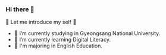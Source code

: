 ### Hi there 👋

🤎 Let me introduce my self 🤎

- 🔭 I’m currently studying in Gyeongsang National University.
- 🌱 I’m currently learning Digital Literacy.
- 📖 I'm majoring in English Education.
